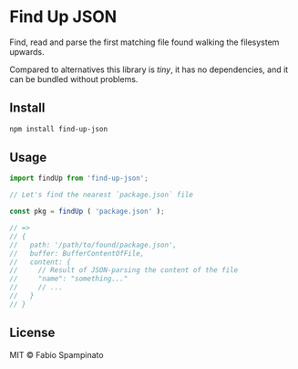 # Find Up JSON

Find, read and parse the first matching file found walking the filesystem upwards.

Compared to alternatives this library is _tiny_, it has no dependencies, and it can be bundled without problems.

## Install

```sh
npm install find-up-json
```

## Usage

```ts
import findUp from 'find-up-json';

// Let's find the nearest `package.json` file

const pkg = findUp ( 'package.json' );

// =>
// {
//   path: '/path/to/found/package.json',
//   buffer: BufferContentOfFile,
//   content: {
//     // Result of JSON-parsing the content of the file
//     "name": "something..."
//     // ...
//   }
// }
```

## License

MIT © Fabio Spampinato
